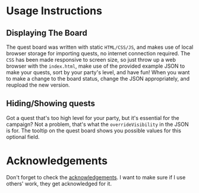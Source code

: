 # Usage Instructions
## Displaying The Board
The quest board was written with static `HTML/CSS/JS`, and makes use of local browser storage for importing quests, no internet connection required. The `CSS` has been made responsive to screen size, so just throw up a web browser with the `index.html`, make use of the provided example JSON to make your quests, sort by your party's level, and have fun! When you want to make a change to the board status, change the JSON appropriately, and reupload the new version.

## Hiding/Showing quests
Got a quest that's too high level for your party, but it's essential for the campaign? Not a problem, that's what the `overrideVisibility` in the JSON is for. The tooltip on the quest board shows you possible values for this optional field.

# Acknowledgements
Don't forget to check the [acknowledgements](acknowledgements.md). I want to make sure if I use others' work, they get acknowledged for it.
